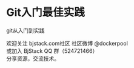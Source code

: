 # Git入门最佳实践
git从入门到实践


欢迎关注 bjstack.com社区 社区微博 @dockerpool<br/>
或加入 BjStack QQ 群（524721466）<br/>
分享资源，交流技术。